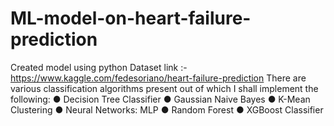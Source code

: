 # ML-model-on-heart-failure-prediction
Created model using python 
Dataset link :- https://www.kaggle.com/fedesoriano/heart-failure-prediction
There are various classification algorithms present out of which I shall implement the following: ● Decision Tree Classifier ● Gaussian Naive Bayes ● K-Mean Clustering
● Neural Networks: MLP ● Random Forest ● XGBoost Classifier
